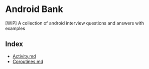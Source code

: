 # Android Bank
[WIP] A collection of android interview questions and answers with examples

## Index
* [Activity.md](https://github.com/mnaswinpro/android-bank/blob/main/android/Activity.md)
* [Coroutines.md](https://github.com/mnaswinpro/android-bank/blob/main/kotlin/Coroutine.md)


